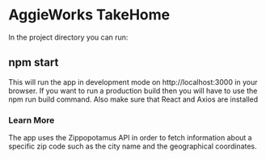 # AggieWorks TakeHome
In the project directory you can run:
## npm start
This will run the app in development mode on http://localhost:3000 in your browser.
If you want to run a production build then you will have to use the npm run build command.
Also make sure that React and Axios are installed
### Learn More
The app uses the Zippopotamus API in order to fetch information about a specific zip code such as the city name and the geographical coordinates. 


